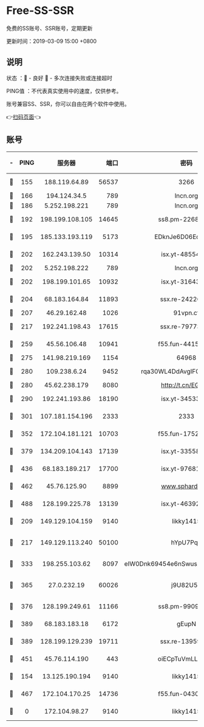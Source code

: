 # Free-SS-SSR

免费的SS账号、SSR账号，定期更新

更新时间：2019-03-09 15:00 +0800

## 说明

状态     ：🙂 - 良好 🙁 - 多次连接失败或连接超时

PING值   ：不代表真实使用中的速度，仅供参考。

账号兼容SS、SSR，你可以自由在两个软件中使用。

👉[扫码页面](https://liesauer.github.io/Free-SS-SSR/)👈

## 账号

|-|PING|服务器|端口|密码|加密方式|区域|
|:----:|:----:|:-----:|-----:|:----:|:----:|:----:|
|🙂|155|188.119.64.89|56537|3266|aes-256-cfb|RU|
|🙂|166|194.124.34.5|789|lncn.org|rc4|JP|
|🙂|186|5.252.198.221|789|lncn.org|rc4|JP|
|🙂|192|198.199.108.105|14645|ss8.pm-22688223|aes-256-cfb|US|
|🙂|195|185.133.193.119|5173|EDknJe6D06EoWDaw|aes-256-cfb|US|
|🙂|202|162.243.139.50|10314|isx.yt-48554575|aes-256-cfb|US|
|🙂|202|5.252.198.222|789|lncn.org|rc4|JP|
|🙂|202|198.199.101.65|10932|isx.yt-31643189|aes-256-cfb|US|
|🙂|204|68.183.164.84|11893|ssx.re-24226841|aes-256-cfb|US|
|🙂|207|46.29.162.48|1026|91vpn.cf|rc4-md5|RU|
|🙂|217|192.241.198.43|17615|ssx.re-79773961|aes-256-cfb|US|
|🙂|259|45.56.106.48|10941|f55.fun-44155061|aes-256-cfb|US|
|🙂|275|141.98.219.169|1154|64968|chacha20|US|
|🙂|280|109.238.6.24|9452|rqa30WL4DdAvgIFG6Fs3znzTa|aes-256-cfb|FR|
|🙂|280|45.62.238.179|8080|http://t.cn/EGJIyrl|rc4-md5|CA|
|🙂|290|192.241.193.86|18190|isx.yt-34533173|aes-256-cfb|US|
|🙂|301|107.181.154.196|2333|2333|aes-256-cfb|US|
|🙂|352|172.104.181.121|10703|f55.fun-17527319|aes-256-cfb|SG|
|🙂|379|134.209.104.143|17139|isx.yt-33558802|aes-256-cfb|SG|
|🙂|436|68.183.189.217|17700|isx.yt-97681259|aes-256-cfb|SG|
|🙂|462|45.76.125.90|8899|www.sphard.com|aes-256-cfb|AU|
|🙂|488|128.199.225.78|13139|isx.yt-46392951|aes-256-cfb|SG|
|🙂|209|149.129.104.159|9140|likky1415|aes-256-cfb|HK|
|🙂|217|149.129.113.240|50100|hYpU7PqP|chacha20-ietf-poly1305|CN|
|🙂|333|198.255.103.62|8097|eIW0Dnk69454e6nSwuspv9DmS201tQ0D|aes-256-cfb|US|
|🙂|365|27.0.232.19|60026|j9U82U53|xchacha20-ietf-poly1305|HK|
|🙂|376|128.199.249.61|11166|ss8.pm-99097574|aes-256-cfb|SG|
|🙂|389|68.183.183.18|6172|gEupN|aes-256-cfb|SG|
|🙂|389|128.199.129.239|19711|ssx.re-13959814|aes-256-cfb|SG|
|🙂|451|45.76.114.190|443|oiECpTuVmLLxk4Ts|aes-256-cfb|AU|
|🙁|154|13.125.190.194|9140|likky1415|aes-256-cfb|KR|
|🙁|467|172.104.170.25|14736|f55.fun-04300289|aes-256-cfb|SG|
|🙁|0|172.104.98.27|9140|likky1415|aes-256-cfb|JP|
